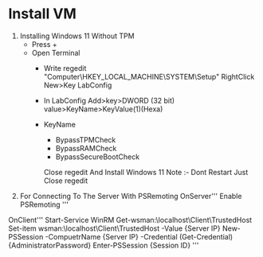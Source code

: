 # Install VM  

1. Installing Windows 11 Without TPM
    - Press <Shift>+<F10>
    - Open Terminal
        - Write regedit
        "Computer\HKEY_LOCAL_MACHINE\SYSTEM\Setup" RightClick New>Key LabConfig
        - In LabConfig Add>key>DWORD (32 bit) value>KeyName>KeyValue(1)(Hexa)
        - KeyName 
            - BypassTPMCheck
            - BypassRAMCheck
            - BypassSecureBootCheck

            Close regedit And Install Windows 11
            Note :- Dont Restart Just Close regedit
2. For Connecting To The Server With PSRemoting
OnServer'''
Enable PSRemoting
'''
            
OnClient'''
Start-Service WinRM
Get-wsman:\localhost\Client\TrustedHost
Set-item wsman:\localhost\Client\TrustedHost -Value {Server IP}
New-PSSession -CompuetrName {Server IP} -Credential (Get-Credential) {Administrator<Tab>Password}
Enter-PSSession {Session ID}
'''